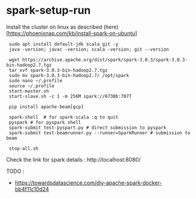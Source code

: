 # spark-setup-run

Install the cluster on linux as described (here)[https://phoenixnap.com/kb/install-spark-on-ubuntu]
```
 sudo apt install default-jdk scala git -y
 java -version; javac -version; scala -version; git --version

 wget https://archive.apache.org/dist/spark/spark-3.0.3/spark-3.0.3-bin-hadoop2.7.tgz
 tar xvf spark-3.0.3-bin-hadoop2.7.tgz
 sudo mv spark-3.0.3-bin-hadoop2.7/ /opt/spark
 sudo nano ~/.profile
 source ~/.profile
 start-master.sh
 start-slave.sh -c 1 -m 256M spark://6730b:7077

 pip install apache-beam[gcp]

 spark-shell  # for spark-scala :q to quit
 pyspark # for pyspark shell 
 spark-submit test-pyspart.py # direct submission to pyspark
 spark-submit test-beamrunner.py --runner=SparkRunner # submission to beam

 stop-all.sh
```

Check the link for spark details : http://localhost:8080/

TODO :
* https://towardsdatascience.com/diy-apache-spark-docker-bb4f11c10d24